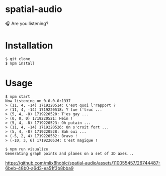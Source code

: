 # spatial-audio

🎧 Are you listening?

# Installation

```
$ git clone
$ npm install
```

# Usage

```
$ npm start
Now listening on 0.0.0.0:1337
> (11, 4, -14) 1719220514: C'est quoi l'rapport ?
> (11, 4, -14) 1719220518: Y tue l'truc ...
> (5, 4, -8) 1719220520: T'es gay ...
> (0, 0, 0) 1719220521: Hein !
> (5, 4, -8) 1719220523: Oh putain ...
> (11, 4, -14) 1719220526: On s'croit fort ...
> (5, 4, -8) 1719220528: Bah oui ...
> (-5, 2, 4) 1719220532: Bravo !
> (-10, 3, 6) 1719220534: C'est magique !
```

```
$ npm run visualize
Generating graph points and planes on a set of 3D axes...
```

https://github.com/mlix8hoblc/spatial-audio/assets/110055457/26744487-6beb-48b0-a6d3-ea51f3b8bba9





